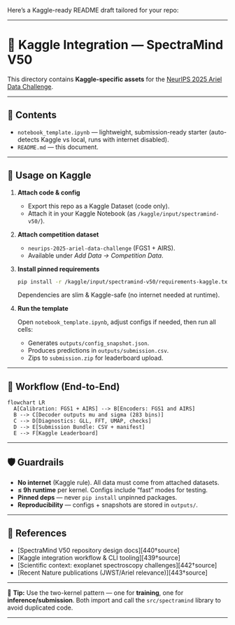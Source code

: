 Here’s a Kaggle-ready README draft tailored for your repo:

---

# 📘 Kaggle Integration — SpectraMind V50

This directory contains **Kaggle-specific assets** for the
[NeurIPS 2025 Ariel Data Challenge](https://www.ralspace.stfc.ac.uk/Pages/ariel-data-challenge-2024.aspx).

---

## 📂 Contents

* `notebook_template.ipynb` — lightweight, submission-ready starter
  (auto-detects Kaggle vs local, runs with internet disabled).
* `README.md` — this document.

---

## 🚀 Usage on Kaggle

1. **Attach code & config**

   * Export this repo as a Kaggle Dataset (code only).
   * Attach it in your Kaggle Notebook (as `/kaggle/input/spectramind-v50/`).

2. **Attach competition dataset**

   * `neurips-2025-ariel-data-challenge` (FGS1 + AIRS).
   * Available under *Add Data → Competition Data*.

3. **Install pinned requirements**

   ```bash
   pip install -r /kaggle/input/spectramind-v50/requirements-kaggle.txt
   ```

   Dependencies are slim & Kaggle-safe (no internet needed at runtime).

4. **Run the template**

   Open `notebook_template.ipynb`, adjust configs if needed, then run all cells:

   * Generates `outputs/config_snapshot.json`.
   * Produces predictions in `outputs/submission.csv`.
   * Zips to `submission.zip` for leaderboard upload.

---

## 🧭 Workflow (End-to-End)

```mermaid
flowchart LR
  A[Calibration: FGS1 + AIRS] --> B[Encoders: FGS1 and AIRS]
  B --> C[Decoder outputs mu and sigma (283 bins)]
  C --> D[Diagnostics: GLL, FFT, UMAP, checks]
  D --> E[Submission Bundle: CSV + manifest]
  E --> F[Kaggle Leaderboard]
```

---

## 🛡️ Guardrails

* **No internet** (Kaggle rule). All data must come from attached datasets.
* **≤ 9h runtime** per kernel. Configs include “fast” modes for testing.
* **Pinned deps** — never `pip install` unpinned packages.
* **Reproducibility** — configs + snapshots are stored in `outputs/`.

---

## 🔑 References

* \[SpectraMind V50 repository design docs]\[440†source]
* \[Kaggle integration workflow & CLI tooling]\[439†source]
* \[Scientific context: exoplanet spectroscopy challenges]\[442†source]
* \[Recent Nature publications (JWST/Ariel relevance)]\[443†source]

---

📌 **Tip:** Use the two-kernel pattern — one for **training**, one for **inference/submission**. Both import and call the `src/spectramind` library to avoid duplicated code.

---

